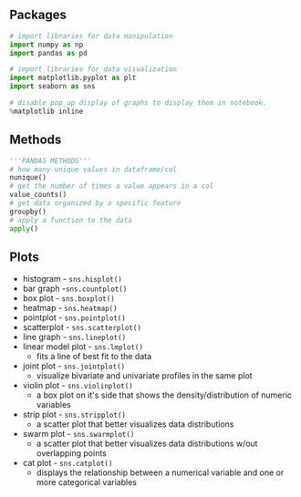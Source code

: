 ## Packages
```python
# import libraries for data manipulation
import numpy as np
import pandas as pd

# import libraries for data visualization
import matplotlib.pyplot as plt
import seaborn as sns

# disable pop_up display of graphs to display them in notebook.
%matplotlib inline
```
## Methods
```python
'''PANDAS METHODS'''
# how many unique values in dataframe/col
nunique()
# get the number of times a value appears in a col
value_counts()
# get data organized by a specific feature
groupby()
# apply a function to the data
apply()

```
## Plots
- histogram - `sns.hisplot()`
- bar graph -`sns.countplot()`
- box plot - `sns.boxplot()`
- heatmap - `sns.heatmap()`
- pointplot - `sns.pointplot()`
- scatterplot - `sns.scatterplot()`
- line graph - `sns.lineplot()`
- linear model plot - `sns.lmplot()`
	- fits a line of best fit to the data
- joint plot - `sns.jointplot()`
	- visualize bivariate and univariate profiles in the same plot
- violin plot - `sns.violinplot()`
	- a box plot on it's side that shows the density/distribution of numeric variables 
- strip plot - `sns.stripplot()`
	- a scatter plot that better visualizes data distributions
- swarm plot - `sns.swarmplot()`
	- a scatter plot that better visualizes data distributions w/out overlapping points
- cat plot - `sns.catplot()`
	- displays the relationship between a numerical variable and one or more categorical variables
